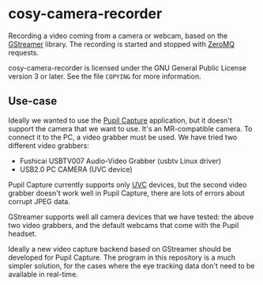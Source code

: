 cosy-camera-recorder
====================

Recording a video coming from a camera or webcam, based on the
[GStreamer](https://gstreamer.freedesktop.org/) library. The recording is
started and stopped with [ZeroMQ](http://zeromq.org/) requests.

cosy-camera-recorder is licensed under the GNU General Public License version 3
or later. See the file `COPYING` for more information.

Use-case
--------

Ideally we wanted to use the [Pupil Capture](https://pupil-labs.com/)
application, but it doesn't support the camera that we want to use. It's an
MR-compatible camera. To connect it to the PC, a video grabber must be used. We
have tried two different video grabbers:

- Fushicai USBTV007 Audio-Video Grabber (usbtv Linux driver)
- USB2.0 PC CAMERA (UVC device)

Pupil Capture currently supports only
[UVC](https://en.wikipedia.org/wiki/USB_video_device_class) devices, but the
second video grabber doesn't work well in Pupil Capture, there are lots of
errors about corrupt JPEG data.

GStreamer supports well all camera devices that we have tested: the above two
video grabbers, and the default webcams that come with the Pupil headset.

Ideally a new video capture backend based on GStreamer should be developed for
Pupil Capture. The program in this repository is a much simpler solution, for
the cases where the eye tracking data don't need to be available in real-time.
